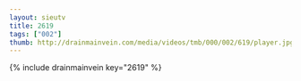 ```yaml
--- 
layout: sieutv
title: 2619
tags: ["002"]
thumb: http://drainmainvein.com/media/videos/tmb/000/002/619/player.jpg
---
```

{% include drainmainvein key="2619" %} 
